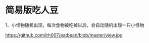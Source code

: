 # 简易版吃人豆


1、小怪物随机出现，每次食物被吃掉以后，会自动随机出现一只小怪物

https://github.com/lrh007/eatbean/blob/master/view.jpg
